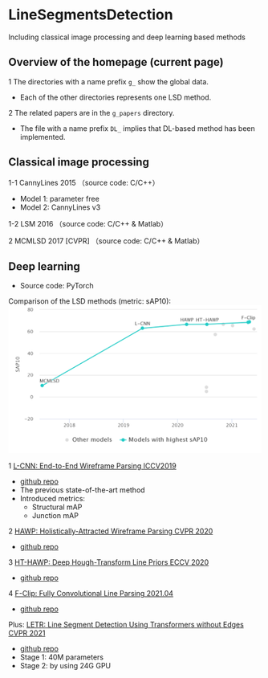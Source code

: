 # LineSegmentsDetection
Including classical image processing and deep learning based methods

## Overview of the homepage (current page)
1 The directories with a name prefix `g_` show the global data. 
- Each of the other directories represents one LSD method.

2 The related papers are in the `g_papers` directory. 
- The file with a name prefix `DL_` implies that DL-based method has been implemented.

## Classical image processing
1-1 CannyLines 2015 （source code: C/C++）
- Model 1: parameter free
- Model 2: CannyLines v3

1-2 LSM 2016 （source code: C/C++ & Matlab）

2 MCMLSD 2017 [CVPR] （source code: C/C++ & Matlab）

## Deep learning 
- Source code: PyTorch

Comparison of the LSD methods (metric: sAP10):
![](./g_results/Comparison%20of%20LSD%20methods(DL).png)


1 [L-CNN: End-to-End Wireframe Parsing ICCV2019](https://paperswithcode.com/paper/190503246)   
- [github repo](https://github.com/zhou13/lcnn)
- The previous state-of-the-art method
- Introduced metrics:
    - Structural mAP
    - Junction mAP  

2 [HAWP: Holistically-Attracted Wireframe Parsing CVPR 2020](https://paperswithcode.com/paper/holistically-attracted-wireframe-parsing)
- [github repo](https://github.com/cherubicXN/hawp)

3 [HT-HAWP: Deep Hough-Transform Line Priors ECCV 2020](https://paperswithcode.com/paper/deep-hough-transform-line-priors)
- [github repo](https://github.com/yanconglin/Deep-Hough-Transform-Line-Priors)

4 [F-Clip: Fully Convolutional Line Parsing 2021.04](https://paperswithcode.com/paper/fully-convolutional-line-parsing)
- [github repo](https://github.com/Delay-Xili/F-Clip)


Plus: [LETR: Line Segment Detection Using Transformers without Edges CVPR 2021](https://paperswithcode.com/paper/line-segment-detection-using-transformers)
- [github repo](https://github.com/mlpc-ucsd/LETR)
- Stage 1: 40M parameters
- Stage 2: by using 24G GPU